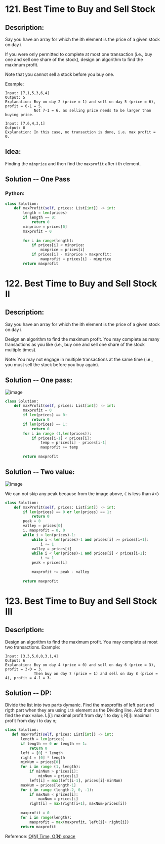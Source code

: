 # 121. Best Time to Buy and Sell Stock
## Description:
Say you have an array for which the ith element is the price of a given stock on day i.

If you were only permitted to complete at most one transaction (i.e., buy one and sell one share of the stock), design an algorithm to find the maximum profit.

Note that you cannot sell a stock before you buy one.

Example:
```
Input: [7,1,5,3,6,4]
Output: 5
Explanation: Buy on day 2 (price = 1) and sell on day 5 (price = 6), profit = 6-1 = 5.
             Not 7-1 = 6, as selling price needs to be larger than buying price.
             
Input: [7,6,4,3,1]
Output: 0
Explanation: In this case, no transaction is done, i.e. max profit = 0.
```

## Idea:
  Finding the ```minprice``` and then find the ```maxprofit``` after i th element.
  
## Solution -- One Pass
### Python:
```python
class Solution:
    def maxProfit(self, prices: List[int]) -> int:
        length = len(prices)
        if length == 0:
            return 0
        minprice = prices[0]
        maxprofit = 0
        
        for i in range(length):
            if prices[i] < minprice:
                minprice = prices[i]
            if prices[i] - minprice > maxprofit:
                maxprofit = prices[i] - minprice
        return maxprofit
```

# 122. Best Time to Buy and Sell Stock II
## Description:
Say you have an array for which the ith element is the price of a given stock on day i.

Design an algorithm to find the maximum profit. You may complete as many transactions as you like (i.e., buy one and sell one share of the stock multiple times).

Note: You may not engage in multiple transactions at the same time (i.e., you must sell the stock before you buy again).

## Solution -- One pass:

![image](https://leetcode.com/media/original_images/122_maxprofit_2.PNG)
```python
class Solution:
    def maxProfit(self, prices: List[int]) -> int:
        maxprofit = 0
        if len(prices) == 0:
            return 0
        if len(prices) == 1:
            return 0
        for i in range (1,len(prices)):
            if prices[i-1] < prices[i]:
                temp = prices[i] - prices[i-1]
                maxprofit += temp
                
        return maxprofit
```

## Solution -- Two value:
![image](https://leetcode.com/media/original_images/122_maxprofit_1.PNG)

We can not skip any peak because from the image above, ```C``` is less than ```A+B```

```python
class Solution:
    def maxProfit(self, prices: List[int]) -> int:
        if len(prices) == 0 or len(prices) == 1:
            return 0
        peak = 0
        valley = prices[0]
        i, maxprofit = 0, 0
        while i < len(prices)-1:
            while i < len(prices)-1 and prices[i] >= prices[i+1]:
                i += 1
            valley = prices[i]
            while i < len(prices)-1 and prices[i] < prices[i+1]:
                i += 1
            peak = prices[i]
            
            maxprofit += peak - valley
            
        return maxprofit
```

# 123. Best Time to Buy and Sell Stock III
## Description:
Design an algorithm to find the maximum profit. You may complete at most two transactions.
Example:
```
Input: [3,3,5,0,0,3,1,4]
Output: 6
Explanation: Buy on day 4 (price = 0) and sell on day 6 (price = 3), profit = 3-0 = 3.
             Then buy on day 7 (price = 1) and sell on day 8 (price = 4), profit = 4-1 = 3.
```

## Solution -- DP:
 Divide the list into two parts dymanic. Find the maxprofits of left part and rigth part when they are using ```ith``` element as the Dividing line. Add them to find the max value.
 L[i]: maximal profit from day 1 to day i;
 R[i]: maximal profit from day i to day n;
 
 ```python
 class Solution:
    def maxProfit(self, prices: List[int]) -> int:
        length = len(prices)
        if length == 0 or length == 1:
            return 0
        left = [0] * length
        right = [0] * length
        minNum = prices[0]
        for i in range (1, length):
            if minNum > prices[i]:
                minNum = prices[i]
            left[i] = max(left[i-1], prices[i]-minNum)
        maxNum = prices[length-1]
        for i in range (length-2, 0, -1):
            if maxNum < prices[i]:
                maxNum = prices[i]
            right[i] = max(right[i+1], maxNum-prices[i])
        
        maxprofit = 0
        for i in range(length):
            maxprofit = max(maxprofit, left[i]+ right[i])
        return maxprofit
 ```
 
 Reference:
 [O(N) Time, O(N) space](https://leetcode.com/problems/best-time-to-buy-and-sell-stock-iii/discuss/497581/O(N)-Time-O(N)-space)
